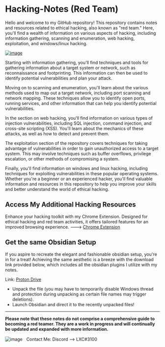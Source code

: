 # Hacking-Notes (Red Team)

Hello and welcome to my GitHub repository! This repository contains notes and resources related to ethical hacking, also known as "red team." Here, you'll find a wealth of information on various aspects of hacking, including information gathering, scanning and enumeration, web hacking, exploitation, and windows/linux hacking.

[![image](https://user-images.githubusercontent.com/118412415/226417488-27cb9aac-877c-411e-916f-02033662cf49.png)
](https://github.com/Hacking-Notes/RedTeam/assets/118412415/af0ea1fb-0c7c-48e1-9e0e-5013f8a6bae2
)

Starting with information gathering, you'll find techniques and tools for gathering information about a target system or network, such as reconnaissance and footprinting. This information can then be used to identify potential vulnerabilities and plan your attack.

Moving on to scanning and enumeration, you'll learn about the various methods used to map out a target network, including port scanning and network mapping. These techniques allow you to identify open ports, running services, and other information that can help you identify potential vulnerabilities.

In the section on web hacking, you'll find information on various types of injection vulnerabilities, including SQL injection, command injection, and cross-site scripting (XSS). You'll learn about the mechanics of these attacks, as well as how to detect and prevent them.

The exploitation section of the repository covers techniques for taking advantage of vulnerabilities in order to gain unauthorized access to a target system. This may involve techniques such as buffer overflows, privilege escalation, or other methods of compromising a system.

Finally, you'll find information on windows and linux hacking, including techniques for exploiting vulnerabilities in these popular operating systems. Whether you're a beginner or an experienced hacker, you'll find valuable information and resources in this repository to help you improve your skills and better understand the world of ethical hacking.

## Access My Additional Hacking Resources

Enhance your hacking toolkit with my Chrome Extension. Designed for ethical hacking and red team activities, it offers tailored features for an improved browsing experience. ---> <a href="https://github.com/Hacking-Notes/Extensions">Chrome Extension</a>

## Get the same Obsidian Setup

If you aspire to recreate the elegant and fashionable obsidian setup, you're in for a treat! Achieving the same aesthetic is a breeze with the download link provided below, which includes all the obsidian plugins I utilize with my notes.

Link: <a href="https://drive.proton.me/urls/RH80T2AQFR#gSaXYYpJRFF8">Proton Drive</a>

- Unpack the file (you may have to temporarily disable Windows thread and protection during unpacking as certain file names may trigger deletions). 
- Launch Obsidian and direct it to the recently unpacked files!

---

**Please note that these notes do not comprise a comprehensive guide to becoming a red teamer. They are a work in progress and will continually be updated and expanded with more information.**

  ![image](https://external-content.duckduckgo.com/iu/?u=https%3A%2F%2Fwww.net-model.com%2Fimg%2Flogo-discord.png&f=1&nofb=1&ipt=0b347aa70a05f91f4015e7e1049581eba2f397f35b8f27ebb18ae2190210f8ea&ipo=images)ㅤContact Me: Discord --> LXC#3100
